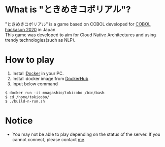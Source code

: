 # What is "ときめきコボリアル"?
"ときめきコボリアル" is a game based on COBOL developed for [COBOL hackason 2020](http://www.cobol.gr.jp/hackathon/index.html) in Japan. <br>
This game was developed to aim for Cloud Native Architectures and using trendy technologies(such as NLP).

# How to play
1. Install [Docker](https://www.docker.com/) in your PC.
2. Install docker image from [DockerHub](https://hub.docker.com/repository/docker/mnagashio/tokicobo).
3. Input below command
```
$ docker run -it mnagashio/tokicobo /bin/bash
$ cd /home/tokicobo/
$ ./build-n-run.sh
```
# Notice
* You may not be able to play depending on the status of the server. If you cannot connect, please contact [me](mailto:m.nagashio.n618m@gmail.com).
